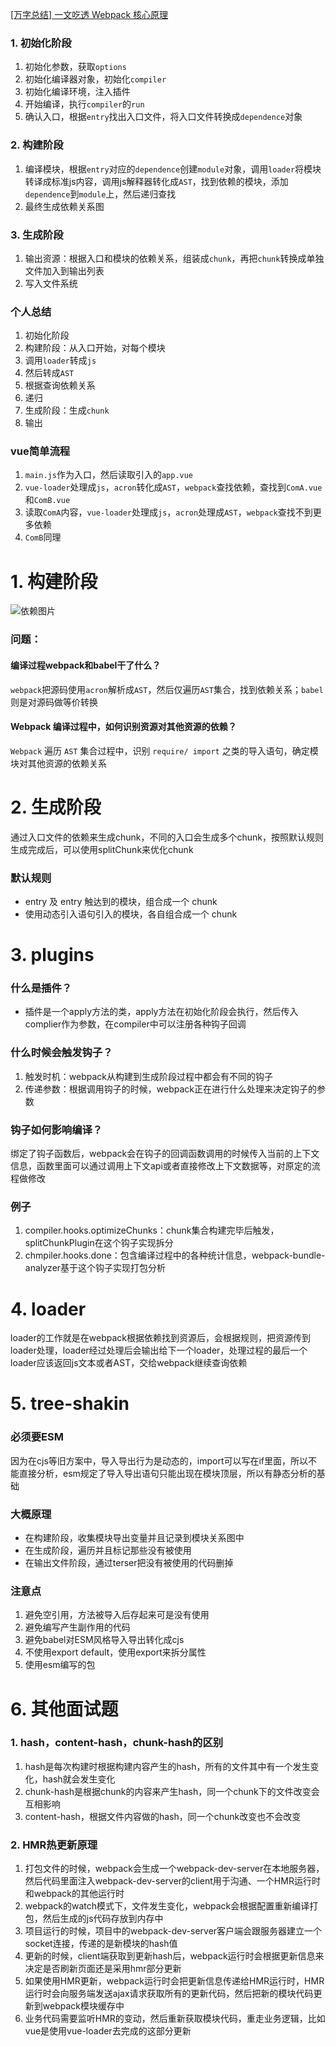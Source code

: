 [[万字总结] 一文吃透 Webpack 核心原理](https://zhuanlan.zhihu.com/p/363928061)

### 1. 初始化阶段
1. 初始化参数，获取`options`
2. 初始化编译器对象，初始化`compiler`
3. 初始化编译环境，注入插件
4. 开始编译，执行`compiler`的`run`
5. 确认入口，根据`entry`找出入口文件，将入口文件转换成`dependence`对象
### 2. 构建阶段
1. 编译模块，根据`entry`对应的`dependence`创建`module`对象，调用`loader`将模块转译成标准js内容，调用js解释器转化成`AST`，找到依赖的模块，添加`dependence`到`module`上，然后递归查找
2. 最终生成依赖关系图
### 3. 生成阶段
1. 输出资源：根据入口和模块的依赖关系，组装成`chunk`，再把`chunk`转换成单独文件加入到输出列表
2. 写入文件系统

### 个人总结
1. 初始化阶段
2. 构建阶段：从入口开始，对每个模块
  1. 调用`loader`转成`js`
  2. 然后转成`AST`
  3. 根据查询依赖关系
  4. 递归
3. 生成阶段：生成`chunk`
4. 输出

### vue简单流程
1. `main.js`作为入口，然后读取引入的`app.vue`
2. `vue-loader`处理成`js`，`acron`转化成`AST`，`webpack`查找依赖，查找到`ComA.vue`和`ComB.vue`
3. 读取`ComA`内容，`vue-loader`处理成`js`，`acron`处理成`AST`，`webpack`查找不到更多依赖
4. `ComB`同理

# 1. 构建阶段
![依赖图片](https://pic1.zhimg.com/80/v2-27eb916f4247d91c5485420c983ba720_720w.jpg)

### 问题：
#### 编译过程webpack和babel干了什么？
`webpack`把源码使用`acron`解析成`AST`，然后仅遍历`AST`集合，找到依赖关系；`babel`则是对源码做等价转换

#### Webpack 编译过程中，如何识别资源对其他资源的依赖？
`Webpack` 遍历 `AST` 集合过程中，识别 `require/ import` 之类的导入语句，确定模块对其他资源的依赖关系

# 2. 生成阶段
通过入口文件的依赖来生成chunk，不同的入口会生成多个chunk，按照默认规则生成完成后，可以使用splitChunk来优化chunk
### 默认规则
- entry 及 entry 触达到的模块，组合成一个 chunk
- 使用动态引入语句引入的模块，各自组合成一个 chunk

# 3. plugins
### 什么是插件？
- 插件是一个apply方法的类，apply方法在初始化阶段会执行，然后传入complier作为参数，在compiler中可以注册各种钩子回调
### 什么时候会触发钩子？
1. 触发时机：webpack从构建到生成阶段过程中都会有不同的钩子
2. 传递参数：根据调用钩子的时候，webpack正在进行什么处理来决定钩子的参数
### 钩子如何影响编译？
绑定了钩子函数后，webpack会在钩子的回调函数调用的时候传入当前的上下文信息，函数里面可以通过调用上下文api或者直接修改上下文数据等，对原定的流程做修改
### 例子
1. compiler.hooks.optimizeChunks：chunk集合构建完毕后触发，splitChunkPlugin在这个钩子实现拆分
2. chmpiler.hooks.done：包含编译过程中的各种统计信息，webpack-bundle-analyzer基于这个钩子实现打包分析

# 4. loader
loader的工作就是在webpack根据依赖找到资源后，会根据规则，把资源传到loader处理，loader经过处理后会输出给下一个loader，处理过程的最后一个loader应该返回js文本或者AST，交给webpack继续查询依赖

# 5. tree-shakin
### 必须要ESM
因为在cjs等旧方案中，导入导出行为是动态的，import可以写在if里面，所以不能直接分析，esm规定了导入导出语句只能出现在模块顶层，所以有静态分析的基础
### 大概原理
- 在构建阶段，收集模块导出变量并且记录到模块关系图中
- 在生成阶段，遍历并且标记那些没有被使用
- 在输出文件阶段，通过terser把没有被使用的代码删掉
### 注意点
1. 避免空引用，方法被导入后存起来可是没有使用
2. 避免编写产生副作用的代码
3. 避免babel对ESM风格导入导出转化成cjs
4. 不使用export default，使用export来拆分属性
5. 使用esm编写的包

# 6. 其他面试题
### 1. hash，content-hash，chunk-hash的区别
1. hash是每次构建时根据构建内容产生的hash，所有的文件其中有一个发生变化，hash就会发生变化
2. chunk-hash是根据chunk的内容来产生hash，同一个chunk下的文件改变会互相影响
3. content-hash，根据文件内容做的hash，同一个chunk改变也不会改变

### 2. HMR热更新原理
1. 打包文件的时候，webpack会生成一个webpack-dev-server在本地服务器，然后代码里面注入webpack-dev-server的client用于沟通、一个HMR运行时和webpack的其他运行时
2. webpack的watch模式下，文件发生变化，webpack会根据配置重新编译打包，然后生成的js代码存放到内存中
3. 项目运行的时候，项目中的webpack-dev-server客户端会跟服务器建立一个socket连接，传递的是新模块的hash值
4. 更新的时候，client端获取到更新hash后，webpack运行时会根据更新信息来决定是否刷新页面还是采用hmr部分更新
5. 如果使用HMR更新，webpack运行时会把更新信息传递给HMR运行时，HMR运行时会向服务端发送ajax请求获取所有的更新代码，然后把新的模块代码更新到webpack模块缓存中
6. 业务代码需要监听HMR的变动，然后重新获取模块代码，重走业务逻辑，比如vue是使用vue-loader去完成的这部分更新
